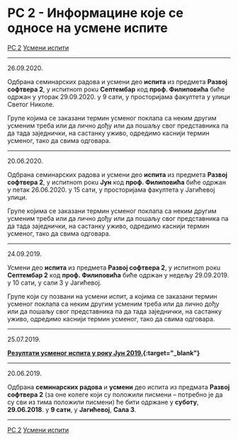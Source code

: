 # РС 2 - Информацине које се односе на усмене испите

[РС 2](../../README.md) [Усмени испити](../README.md)

---

26.09.2020.

Одбрана семинарских радова и усмени део **испита** из предмета **Развој софтвера 2**, у испитнom рокu **Септембар**  код **проф. Филиповића** биће одржан у уторак 29.09.2020. у 9 сати, у просторијама факултета у улици Светог Николе.

Групе којима се заказани термин усменог поклапа са неким другим усменим треба или да лично дођу или да пошаљу свог представника па да тада заједнички, на састанку уживо, одредимо каснији термин усменог, тако да свима одговара.

---

20.06.2020.

Одбрана семинарских радова и усмени део **испита** из предмета **Развој софтвера 2**, у испитнom рокu **Јун**  код **проф. Филиповића** биће одржан у петак 26.06.2020. у 15 сати, у просторијама факултета у Јагићевој улици.

Групе којима се заказани термин усменог поклапа са неким другим усменим треба или да лично дођу или да пошаљу свог представника па да тада заједнички, на састанку уживо, одредимо каснији термин усменог, тако да свима одговара.

---

24.09.2019.

Усмени део **испита** из предмета **Развој софтвера 2**, у испитнom рокu **Септембар 2**  код **проф. Филиповића** биће одржан у недељу 29.09.2019. у 10 сати, у сали 3 у Јагићевој.

Групе који су позвани на усмени испит, а којима се заказани термин усменог поклапа са неким другим усменим треба или да лично дођу или да пошаљу свог представника па да тада заједнички, на састанку уживо, одредимо каснији термин усменог, тако да свима одговара.

---

25.07.2019.

**[Резултати усменог испита у року Јун 2019.](2019.06.29-RS2.pdf){:target="_blank"}**

---

20.06.2019.

Одбрана **семинарских радова** и **усмени** део испита из предмата **Развој софтвера 2** (за оне колеге који су положили писмени – потребно је да су сви из тима положили писмени) ће бити одржане у **суботу**, **29.06.2018**. у **9 сати**, у **Јагићевој**, **Сала 3**.

---

[РС 2](../../README.md) [Усмени испити](../README.md)
